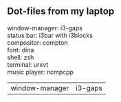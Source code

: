 ## Dot-files from my laptop

window-manager: i3-gaps<br />
status bar: i3bar with i3blocks<br />
compositor: compton<br />
font: dina<br />
shell: zsh<br />
terminal: urxvt<br />
music player: ncmpcpp<br />

<table>
<tr>
<td>window-manager</td>
<td>i3-gaps</td>
</tr>
</table>

